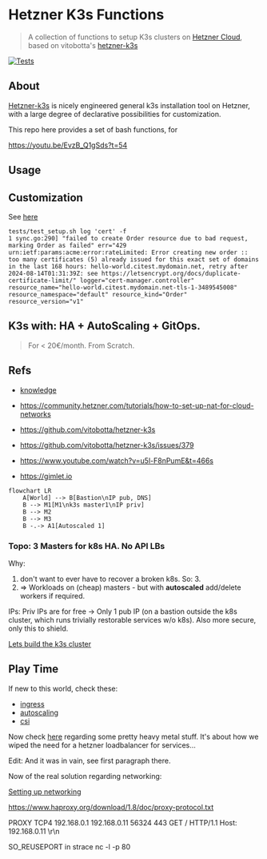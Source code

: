 # Hetzner K3s Functions
> A collection of functions to setup K3s clusters on [Hetzner Cloud][hcloud], based on vitobotta's [hetzner-k3s][hk3s]


[![Tests](https://github.com/axgkl/hk3sf/actions/workflows/tests.yml/badge.svg)](https://github.com/axgkl/hk3sf/actions/workflows/tests.yml)

## About

[Hetzner-k3s][hk3s] is nicely engineered general k3s installation tool on Hetzner, with a large degree of declarative possibilities for customization.

This repo here provides a set of bash functions, for 

https://youtu.be/EvzB_Q1gSds?t=54


## Usage

## Customization

See [here](./docs/customization.md)





```
tests/test_setup.sh log 'cert' -f
1 sync.go:290] "failed to create Order resource due to bad request, marking Order as failed" err="429 urn:ietf:params:acme:error:rateLimited: Error creating new order :: too many certificates (5) already issued for this exact set of domains in the last 168 hours: hello-world.citest.mydomain.net, retry after 2024-08-14T01:31:39Z: see https://letsencrypt.org/docs/duplicate-certificate-limit/" logger="cert-manager.controller" resource_name="hello-world.citest.mydomain.net-tls-1-3489545008" resource_namespace="default" resource_kind="Order" resource_version="v1"
```

## K3s with: HA + AutoScaling + GitOps. 
> For < 20€/month. From Scratch.


## Refs

- [knowledge](./docs/knowledge.md)

- https://community.hetzner.com/tutorials/how-to-set-up-nat-for-cloud-networks
- https://github.com/vitobotta/hetzner-k3s
- https://github.com/vitobotta/hetzner-k3s/issues/379
- https://www.youtube.com/watch?v=u5l-F8nPumE&t=466s
- https://gimlet.io

```mermaid
flowchart LR
    A[World] --> B[Bastion\nIP pub, DNS]
    B --> M1[M1\nk3s master1\nIP priv]
    B --> M2
    B --> M3
    B -.-> A1[Autoscaled 1]
```










### Topo: 3 Masters for k8s HA. No API LBs

Why: 

1. don't want to ever have to recover a broken k8s. So: 3.
2. => Workloads on (cheap) masters - but with **autoscaled** add/delete workers if required.

IPs: Priv IPs are for free -> Only 1 pub IP (on a bastion outside the k8s cluster, which runs trivially restorable services w/o k8s). Also more secure, only this to shield.

[Lets build the k3s cluster](./k3s.md)

## Play Time

If new to this world, check these:

- [ingress](./k8s_ingress.md)
- [autoscaling](./k8s_autoscaler.md)
- [csi](./k8s_csi.md)


Now check [here](./metal.md) regarding some pretty heavy metal stuff.  It's about how we wiped the need for a hetzner loadbalancer for services...

Edit: And it was in vain, see first paragraph there.

Now of the real solution regarding networking:

[Setting up networking](./netw.md)


https://www.haproxy.org/download/1.8/doc/proxy-protocol.txt

PROXY TCP4 192.168.0.1 192.168.0.11 56324 443
GET / HTTP/1.1
Host: 192.168.0.11
\r\n

SO_REUSEPORT in strace nc -l -p 80

[hk3s]: https://github.com/vitobotta/hetzner-k3s
[hcloud]: https://docs.hetzner.cloud/
